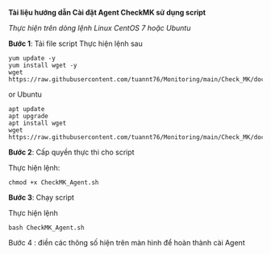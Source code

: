 

**Tài liệu hướng dẫn Cài đặt Agent CheckMK sử dụng script**


*Thực hiện trên dòng lệnh Linux CentOS 7 hoặc Ubuntu*

**Bước 1**: Tải file script
Thực hiện lệnh sau

```
yum update -y
yum install wget -y
wget https://raw.githubusercontent.com/tuannt76/Monitoring/main/Check_MK/docs/CheckMK_Agent.sh
```
or Ubuntu
```
apt update
apt upgrade
apt install wget
wget https://raw.githubusercontent.com/tuannt76/Monitoring/main/Check_MK/docs/CheckMK_Agent.sh

```


**Bước 2**: Cấp quyền thực thi cho script

Thực hiện lệnh:

```
chmod +x CheckMK_Agent.sh
```

**Bước 3**: Chạy script

Thực hiện lệnh

```
bash CheckMK_Agent.sh
```

Bước 4 : điền các thông số hiện trên màn hình để hoàn thành cài Agent
